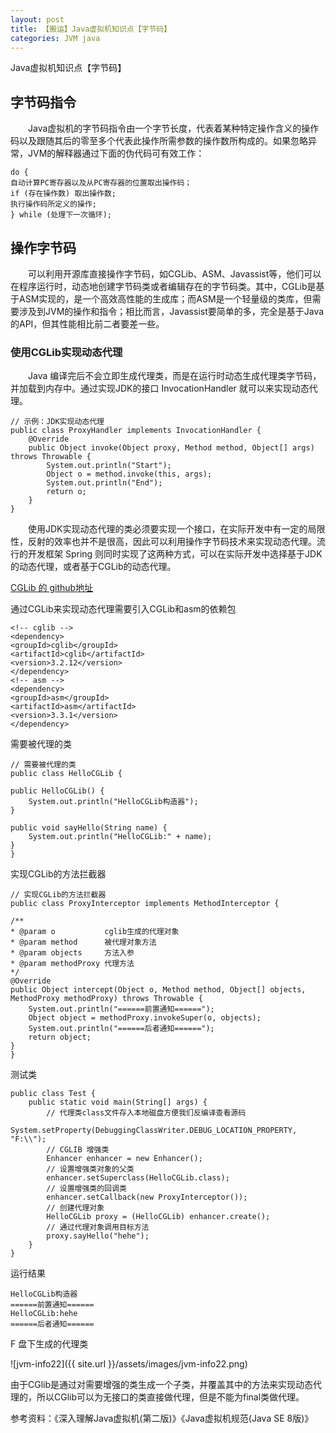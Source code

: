 ```yaml
---
layout: post
title: 【搬运】Java虚拟机知识点【字节码】
categories: JVM java
---
```


Java虚拟机知识点【字节码】

## 字节码指令
  Java虚拟机的字节码指令由一个字节长度，代表着某种特定操作含义的操作码以及跟随其后的零至多个代表此操作所需参数的操作数所构成的。如果忽略异常，JVM的解释器通过下面的伪代码可有效工作：

    do {
    自动计算PC寄存器以及从PC寄存器的位置取出操作码；
    if (存在操作数) 取出操作数;
    执行操作码所定义的操作;
    } while (处理下一次循环);

## 操作字节码
  可以利用开源库直接操作字节码，如CGLib、ASM、Javassist等，他们可以在程序运行时，动态地创建字节码类或者编辑存在的字节码类。其中，CGLib是基于ASM实现的，是一个高效高性能的生成库；而ASM是一个轻量级的类库，但需要涉及到JVM的操作和指令；相比而言，Javassist要简单的多，完全是基于Java的API，但其性能相比前二者要差一些。

### 使用CGLib实现动态代理
  Java 编译完后不会立即生成代理类，而是在运行时动态生成代理类字节码，并加载到内存中。通过实现JDK的接口 InvocationHandler 就可以来实现动态代理。

    // 示例：JDK实现动态代理
    public class ProxyHandler implements InvocationHandler {
        @Override
        public Object invoke(Object proxy, Method method, Object[] args) throws Throwable {
            System.out.println("Start");
            Object o = method.invoke(this, args);
            System.out.println("End");
            return o;
        }
    }

  使用JDK实现动态代理的类必须要实现一个接口，在实际开发中有一定的局限性，反射的效率也并不是很高，因此可以利用操作字节码技术来实现动态代理。流行的开发框架 Spring 则同时实现了这两种方式，可以在实际开发中选择基于JDK的动态代理，或者基于CGLib的动态代理。

[CGLib 的 github地址](https://github.com/cglib/cglib/releases)

通过CGLib来实现动态代理需要引入CGLib和asm的依赖包

    <!-- cglib -->
    <dependency>
    <groupId>cglib</groupId>
    <artifactId>cglib</artifactId>
    <version>3.2.12</version>
    </dependency>
    <!-- asm -->
    <dependency>
    <groupId>asm</groupId>
    <artifactId>asm</artifactId>
    <version>3.3.1</version>
    </dependency>

需要被代理的类

    // 需要被代理的类
    public class HelloCGLib {

    public HelloCGLib() {
        System.out.println("HelloCGLib构造器");
    }

    public void sayHello(String name) {
        System.out.println("HelloCGLib:" + name);
    }
    }

实现CGLib的方法拦截器

    // 实现CGLib的方法拦截器
    public class ProxyInterceptor implements MethodInterceptor {

    /**
    * @param o           cglib生成的代理对象
    * @param method      被代理对象方法
    * @param objects     方法入参
    * @param methodProxy 代理方法
    */
    @Override
    public Object intercept(Object o, Method method, Object[] objects, MethodProxy methodProxy) throws Throwable {
        System.out.println("======前置通知======");
        Object object = methodProxy.invokeSuper(o, objects);
        System.out.println("======后者通知======");
        return object;
    }
    }
    
测试类

    public class Test {
        public static void main(String[] args) {
            // 代理类class文件存入本地磁盘方便我们反编译查看源码
            System.setProperty(DebuggingClassWriter.DEBUG_LOCATION_PROPERTY, "F:\\");
            // CGLIB 增强类
            Enhancer enhancer = new Enhancer();
            // 设置增强类对象的父类
            enhancer.setSuperclass(HelloCGLib.class);
            // 设置增强类的回调类
            enhancer.setCallback(new ProxyInterceptor());
            // 创建代理对象
            HelloCGLib proxy = (HelloCGLib) enhancer.create();
            // 通过代理对象调用目标方法
            proxy.sayHello("hehe");
        }
    }

运行结果

    HelloCGLib构造器
    ======前置通知======
    HelloCGLib:hehe
    ======后者通知======

F 盘下生成的代理类

![jvm-info22]({{ site.url }}/assets/images/jvm-info22.png)

由于CGlib是通过对需要增强的类生成一个子类，并覆盖其中的方法来实现动态代理的，所以CGlib可以为无接口的类直接做代理，但是不能为final类做代理。

参考资料：《深入理解Java虚拟机(第二版)》《Java虚拟机规范(Java SE 8版)》

<div id="gitalk-container-jvm-h"></div>

<script>
  $(document).ready(function() {
    window.initJVMHComment();
  })
</script>